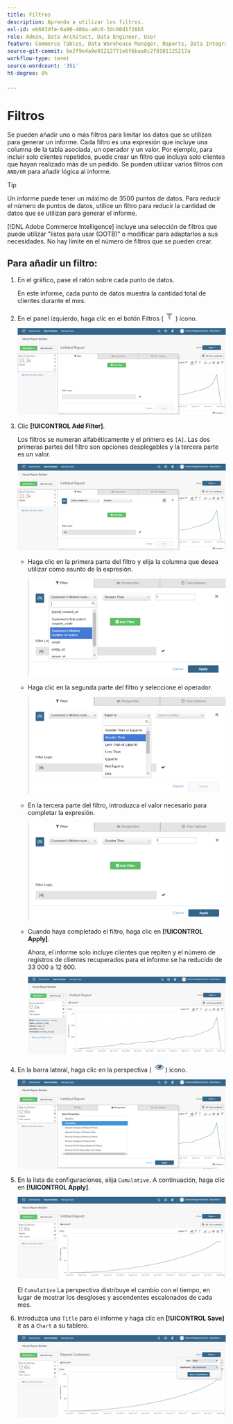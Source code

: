 ```yaml
---
title: Filtros
description: Aprenda a utilizar los filtros.
exl-id: eb683dfe-9a90-400a-a0c0-3dc00d1f28b5
role: Admin, Data Architect, Data Engineer, User
feature: Commerce Tables, Data Warehouse Manager, Reports, Data Integration
source-git-commit: 6e2f9e4a9e91212771e6f6baa8c2f8101125217a
workflow-type: tm+mt
source-wordcount: '351'
ht-degree: 0%

---
```


# Filtros

Se pueden añadir uno o más filtros para limitar los datos que se utilizan para generar un informe. Cada filtro es una expresión que incluye una columna de la tabla asociada, un operador y un valor. Por ejemplo, para incluir solo clientes repetidos, puede crear un filtro que incluya solo clientes que hayan realizado más de un pedido. Se pueden utilizar varios filtros con `AND/OR` para añadir lógica al informe.

>[!TIP]
>
>Un informe puede tener un máximo de 3500 puntos de datos. Para reducir el número de puntos de datos, utilice un filtro para reducir la cantidad de datos que se utilizan para generar el informe.

[!DNL Adobe Commerce Intelligence] incluye una selección de filtros que puede utilizar &quot;listos para usar (OOTB)&quot; o modificar para adaptarlos a sus necesidades. No hay límite en el número de filtros que se pueden crear.

## Para añadir un filtro:

1. En el gráfico, pase el ratón sobre cada punto de datos.

   En este informe, cada punto de datos muestra la cantidad total de clientes durante el mes.

1. En el panel izquierdo, haga clic en el botón Filtros (![](../../assets/magento-bi-btn-filter.png)) icono.

   ![Añadir filtro](../../assets/magento-bi-report-builder-filter-add.png)

1. Clic **[!UICONTROL Add Filter]**.

   Los filtros se numeran alfabéticamente y el primero es `[A]`. Las dos primeras partes del filtro son opciones desplegables y la tercera parte es un valor.

   ![](../../assets/magento-bi-report-builder-filter-add-a.png)

   * Haga clic en la primera parte del filtro y elija la columna que desea utilizar como asunto de la expresión.

     ![Elegir la primera parte del filtro](../../assets/magento-bi-report-builder-filter-part1.png)

   * Haga clic en la segunda parte del filtro y seleccione el operador.

     ![Selección del operador](../../assets/magento-bi-report-builder-filter-part2.png)

   * En la tercera parte del filtro, introduzca el valor necesario para completar la expresión.

     ![Introduzca el valor](../../assets/magento-bi-report-builder-filter-part3.png)

   * Cuando haya completado el filtro, haga clic en **[!UICONTROL Apply]**.

     Ahora, el informe solo incluye clientes que repiten y el número de registros de clientes recuperados para el informe se ha reducido de 33 000 a 12 600.

     ![Informe filtrado](../../assets/magento-bi-report-builder-filter-report.png)<!--{: .zoom}-->

1. En la barra lateral, haga clic en la perspectiva ( ![](../../assets/magento-bi-btn-perspective.png)) icono.

   ![Perspectiva](../../assets/magento-bi-report-builder-filter-perspective.png)<!--{: .zoom}-->

1. En la lista de configuraciones, elija `Cumulative`. A continuación, haga clic en **[!UICONTROL Apply]**.

   ![Perspectiva acumulativa](../../assets/magento-bi-report-builder-filter-perspective-cumulative.png)

   El `Cumulative` La perspectiva distribuye el cambio con el tiempo, en lugar de mostrar los desgloses y ascendentes escalonados de cada mes.

1. Introduzca una `Title` para el informe y haga clic en **[!UICONTROL Save]** it as a `Chart` a su tablero.

   ![Guardar en el panel](../../assets/magento-bi-report-builder-filter-perspective-cumulative-save.png)
